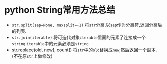 # python String常用方法总结

* `str.split(sep=None, maxsplit=-1)`
将`str`分离,以`sep`作为分离符,返回分离后的列表.
* `str.join(iterable)`
将可迭代对象`iterable`里面的元素了连接成一个`string`.`iterable`中的元素必须是`string`
* str.replace(old, new[, count])
将`str`中的`old`替换成`new`,然后返回一个副本.(不在原`str`上做修改)
